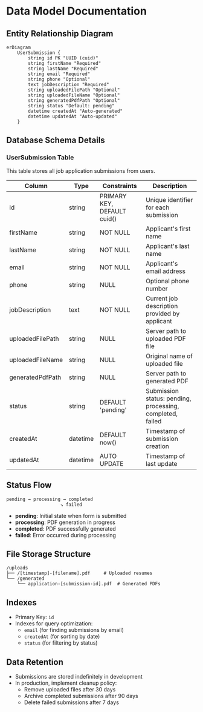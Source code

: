 # Data Model Documentation

## Entity Relationship Diagram

```mermaid
erDiagram
    UserSubmission {
        string id PK "UUID (cuid)"
        string firstName "Required"
        string lastName "Required"
        string email "Required"
        string phone "Optional"
        text jobDescription "Required"
        string uploadedFilePath "Optional"
        string uploadedFileName "Optional"
        string generatedPdfPath "Optional"
        string status "Default: pending"
        datetime createdAt "Auto-generated"
        datetime updatedAt "Auto-updated"
    }
```

## Database Schema Details

### UserSubmission Table

This table stores all job application submissions from users.

| Column           | Type     | Constraints                 | Description                                               |
| ---------------- | -------- | --------------------------- | --------------------------------------------------------- |
| id               | string   | PRIMARY KEY, DEFAULT cuid() | Unique identifier for each submission                     |
| firstName        | string   | NOT NULL                    | Applicant's first name                                    |
| lastName         | string   | NOT NULL                    | Applicant's last name                                     |
| email            | string   | NOT NULL                    | Applicant's email address                                 |
| phone            | string   | NULL                        | Optional phone number                                     |
| jobDescription   | text     | NOT NULL                    | Current job description provided by applicant             |
| uploadedFilePath | string   | NULL                        | Server path to uploaded PDF file                          |
| uploadedFileName | string   | NULL                        | Original name of uploaded file                            |
| generatedPdfPath | string   | NULL                        | Server path to generated PDF                              |
| status           | string   | DEFAULT 'pending'           | Submission status: pending, processing, completed, failed |
| createdAt        | datetime | DEFAULT now()               | Timestamp of submission creation                          |
| updatedAt        | datetime | AUTO UPDATE                 | Timestamp of last update                                  |

## Status Flow

```
pending → processing → completed
                    ↘ failed
```

- **pending**: Initial state when form is submitted
- **processing**: PDF generation in progress
- **completed**: PDF successfully generated
- **failed**: Error occurred during processing

## File Storage Structure

```
/uploads
├── /[timestamp]-[filename].pdf     # Uploaded resumes
└── /generated
    └── application-[submission-id].pdf  # Generated PDFs
```

## Indexes

- Primary Key: `id`
- Indexes for query optimization:
  - `email` (for finding submissions by email)
  - `createdAt` (for sorting by date)
  - `status` (for filtering by status)

## Data Retention

- Submissions are stored indefinitely in development
- In production, implement cleanup policy:
  - Remove uploaded files after 30 days
  - Archive completed submissions after 90 days
  - Delete failed submissions after 7 days
